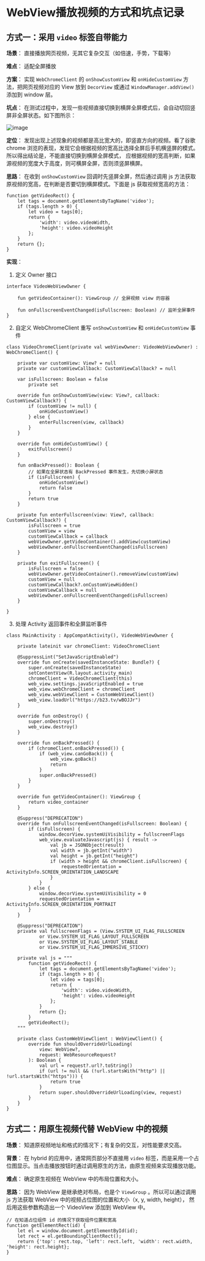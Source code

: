# WebView播放视频的方式和坑点记录

## 方式一：采用 `video` 标签自带能力

**场景**： 直接播放网页视频，无其它复杂交互（如倍速，手势，下载等）

**难点**： 适配全屏播放

**方案**： 实现 `WebChromeClient` 的 `onShowCustomView` 和 `onHideCustomView` 方法，把网页视频对应的 View 放到 `DecorView` 或通过 `WindowManager.addView()` 添加到 window 层。 

**坑点**： 在测试过程中，发现一些视频直接切换到横屏全屏模式后，会自动切回竖屏非全屏状态。如下图所示：

![image](https://github.com/littlemozart/ProgramNotes/blob/master/assets/sample_1.gif)

**定位**： 发现出现上述现象的视频都是高比宽大的，即竖直方向的视频。看了谷歌 chrome 浏览的表现，发现它会根据视频的宽高比选择全屏后手机横竖屏的模式。所以得出结论是，不能直接切换到横屏全屏模式，
应根据视频的宽高判断，如果源视频的宽度大于高度，则可横屏全屏，否则须竖屏横屏。

**思路**： 在收到 `onShowCustomView` 回调时先竖屏全屏，然后通过调用 js 方法获取原视频的宽高，在判断是否要切到横屏模式。下面是 js 获取视频宽高的方法：

```
function getVideoRect() {
    let tags = document.getElementsByTagName('video');
    if (tags.length > 0) {
        let video = tags[0];
        return {
            'width': video.videoWidth,
            'height': video.videoHeight
        };
    }
    return {};
}
```

**实现**： 

1. 定义 Owner 接口
```
interface VideoWebViewOwner {

    fun getVideoContainer(): ViewGroup // 全屏视频 view 的容器

    fun onFullscreenEventChanged(isFullscreen: Boolean) // 监听全屏事件
}
```

2. 自定义 WebChromeClient 重写 `onShowCustomView` 和 `onHideCustomView` 事件
```
class VideoChromeClient(private val webViewOwner: VideoWebViewOwner) : WebChromeClient() {

    private var customView: View? = null
    private var customViewCallback: CustomViewCallback? = null

    var isFullscreen: Boolean = false
        private set

    override fun onShowCustomView(view: View?, callback: CustomViewCallback?) {
        if (customView != null) {
            onHideCustomView()
        } else {
            enterFullscreen(view, callback)
        }
    }

    override fun onHideCustomView() {
        exitFullscreen()
    }

    fun onBackPressed(): Boolean {
        // 如果在全屏状态有 BackPressed 事件发生，先切换小屏状态
        if (isFullscreen) {
            onHideCustomView()
            return false
        }
        return true
    }

    private fun enterFullscreen(view: View?, callback: CustomViewCallback?) {
        isFullscreen = true
        customView = view
        customViewCallback = callback
        webViewOwner.getVideoContainer().addView(customView)
        webViewOwner.onFullscreenEventChanged(isFullscreen)
    }

    private fun exitFullscreen() {
        isFullscreen = false
        webViewOwner.getVideoContainer().removeView(customView)
        customView = null
        customViewCallback?.onCustomViewHidden()
        customViewCallback = null
        webViewOwner.onFullscreenEventChanged(isFullscreen)
    }

}
```

3. 处理 Activity 返回事件和全屏监听事件
```
class MainActivity : AppCompatActivity(), VideoWebViewOwner {

    private lateinit var chromeClient: VideoChromeClient

    @SuppressLint("SetJavaScriptEnabled")
    override fun onCreate(savedInstanceState: Bundle?) {
        super.onCreate(savedInstanceState)
        setContentView(R.layout.activity_main)
        chromeClient = VideoChromeClient(this)
        web_view.settings.javaScriptEnabled = true
        web_view.webChromeClient = chromeClient
        web_view.webViewClient = CustomWebViewClient()
        web_view.loadUrl("https://b23.tv/wBOJJr")
    }

    override fun onDestroy() {
        super.onDestroy()
        web_view.destroy()
    }

    override fun onBackPressed() {
        if (chromeClient.onBackPressed()) {
            if (web_view.canGoBack()) {
                web_view.goBack()
                return
            }
            super.onBackPressed()
        }
    }

    override fun getVideoContainer(): ViewGroup {
        return video_container
    }

    @Suppress("DEPRECATION")
    override fun onFullscreenEventChanged(isFullscreen: Boolean) {
        if (isFullscreen) {
            window.decorView.systemUiVisibility = fullscreenFlags
            web_view.evaluateJavascript(js) { result ->
                val jb = JSONObject(result)
                val width = jb.getInt("width")
                val height = jb.getInt("height")
                if (width > height && chromeClient.isFullscreen) {
                    requestedOrientation = ActivityInfo.SCREEN_ORIENTATION_LANDSCAPE
                }
            }
        } else {
            window.decorView.systemUiVisibility = 0
            requestedOrientation = ActivityInfo.SCREEN_ORIENTATION_PORTRAIT
        }
    }

    @Suppress("DEPRECATION")
    private val fullscreenFlags = (View.SYSTEM_UI_FLAG_FULLSCREEN
            or View.SYSTEM_UI_FLAG_LAYOUT_FULLSCREEN
            or View.SYSTEM_UI_FLAG_LAYOUT_STABLE
            or View.SYSTEM_UI_FLAG_IMMERSIVE_STICKY)

    private val js = """
        function getVideoRect() {
            let tags = document.getElementsByTagName('video');
            if (tags.length > 0) {
                let video = tags[0];
                return {
                    'width': video.videoWidth,
                    'height': video.videoHeight
                };
            }
            return {};
        }
        getVideoRect();
    """

    private class CustomWebViewClient : WebViewClient() {
        override fun shouldOverrideUrlLoading(
            view: WebView?,
            request: WebResourceRequest?
        ): Boolean {
            val url = request?.url?.toString()
            if (url != null && (!url.startsWith("http") || !url.startsWith("https"))) {
                return true
            }
            return super.shouldOverrideUrlLoading(view, request)
        }
    }
}
```

## 方式二：用原生视频代替 WebView 中的视频

**场景**： 知道原视频地址和格式的情况下；有复杂的交互，对性能要求交高。

**背景**： 在 hybrid 的应用中，通常网页部分不直接用 `video` 标签，而是采用一个占位图显示。当点击播放按钮时通过调用原生的方法，由原生视频来实现播放功能。

**难点**： 确定原生视频在 WebView 中的布局位置和大小。

**思路**： 因为 WebView 是继承绝对布局，也是个 `ViewGroup` 。所以可以通过调用 js 方法获取 WebView 中的视频占位图的位置和大小（x, y, width, height），
然后用这些参数构造出一个 VideoView 添加到 WebView 中。

```
// 在知道占位组件 id 的情况下获取组件位置和宽高
function getElementRect(id) {
    let el = window.document.getElementById(id);
    let rect = el.getBoundingClientRect();
    return {'top': rect.top, 'left': rect.left, 'width': rect.width, 'height': rect.height};
}
```
